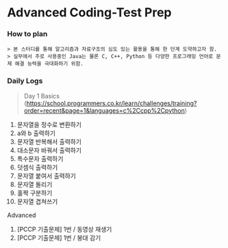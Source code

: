 # Advanced Coding-Test Prep

### How to plan

```
> 본 스터디를 통해 알고리즘과 자료구조의 심도 있는 활용을 통해 한 단계 도약하고자 함.
> 실무에서 주로 사용중인 Java는 물론 C, C++, Python 등 다양한 프로그래밍 언어로 문제 해결 능력을 극대화하기 위함.
```

### Daily Logs

> Day 1
  Basics (https://school.programmers.co.kr/learn/challenges/training?order=recent&page=1&languages=c%2Ccpp%2Cpython)
  1. 문자열을 정수로 변환하기
  2. a와 b 출력하기
  3. 문자열 반복해서 출력하기
  4. 대소문자 바꿔서 출력하기
  5. 특수문자 출력하기
  6. 덧셈식 출력하기
  7. 문자열 붙여서 출력하기
  8. 문자열 돌리기
  9. 홀짝 구분하기
  10. 문자열 겹쳐쓰기

  Advanced
  1. [PCCP 기출문제] 1번 / 동영상 재생기 
  2. [PCCP 기출문제] 1번 / 붕대 감기